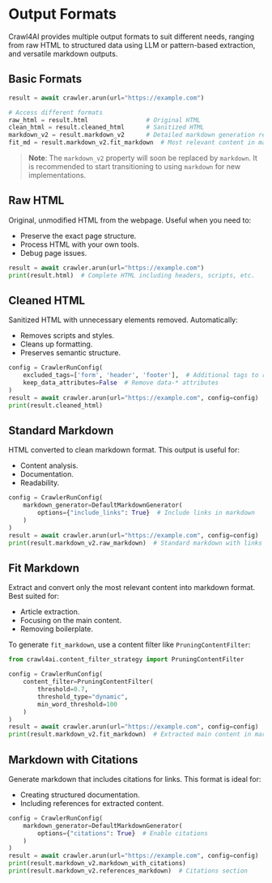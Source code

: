 # Output Formats

Crawl4AI provides multiple output formats to suit different needs, ranging from raw HTML to structured data using LLM or pattern-based extraction, and versatile markdown outputs.

## Basic Formats

```python
result = await crawler.arun(url="https://example.com")

# Access different formats
raw_html = result.html                # Original HTML
clean_html = result.cleaned_html      # Sanitized HTML
markdown_v2 = result.markdown_v2      # Detailed markdown generation results
fit_md = result.markdown_v2.fit_markdown  # Most relevant content in markdown
```

> **Note**: The `markdown_v2` property will soon be replaced by `markdown`. It is recommended to start transitioning to using `markdown` for new implementations.

## Raw HTML

Original, unmodified HTML from the webpage. Useful when you need to:
- Preserve the exact page structure.
- Process HTML with your own tools.
- Debug page issues.

```python
result = await crawler.arun(url="https://example.com")
print(result.html)  # Complete HTML including headers, scripts, etc.
```

## Cleaned HTML

Sanitized HTML with unnecessary elements removed. Automatically:
- Removes scripts and styles.
- Cleans up formatting.
- Preserves semantic structure.

```python
config = CrawlerRunConfig(
    excluded_tags=['form', 'header', 'footer'],  # Additional tags to remove
    keep_data_attributes=False  # Remove data-* attributes
)
result = await crawler.arun(url="https://example.com", config=config)
print(result.cleaned_html)
```

## Standard Markdown

HTML converted to clean markdown format. This output is useful for:
- Content analysis.
- Documentation.
- Readability.

```python
config = CrawlerRunConfig(
    markdown_generator=DefaultMarkdownGenerator(
        options={"include_links": True}  # Include links in markdown
    )
)
result = await crawler.arun(url="https://example.com", config=config)
print(result.markdown_v2.raw_markdown)  # Standard markdown with links
```

## Fit Markdown

Extract and convert only the most relevant content into markdown format. Best suited for:
- Article extraction.
- Focusing on the main content.
- Removing boilerplate.

To generate `fit_markdown`, use a content filter like `PruningContentFilter`:

```python
from crawl4ai.content_filter_strategy import PruningContentFilter

config = CrawlerRunConfig(
    content_filter=PruningContentFilter(
        threshold=0.7,
        threshold_type="dynamic",
        min_word_threshold=100
    )
)
result = await crawler.arun(url="https://example.com", config=config)
print(result.markdown_v2.fit_markdown)  # Extracted main content in markdown
```

## Markdown with Citations

Generate markdown that includes citations for links. This format is ideal for:
- Creating structured documentation.
- Including references for extracted content.

```python
config = CrawlerRunConfig(
    markdown_generator=DefaultMarkdownGenerator(
        options={"citations": True}  # Enable citations
    )
)
result = await crawler.arun(url="https://example.com", config=config)
print(result.markdown_v2.markdown_with_citations)
print(result.markdown_v2.references_markdown)  # Citations section
```
